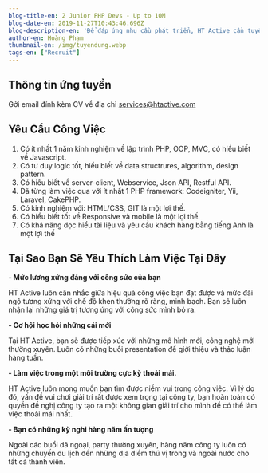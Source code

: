```yaml
---
blog-title-en: 2 Junior PHP Devs - Up to 10M
blog-date-en: 2019-11-27T10:43:46.696Z
blog-description-en: 'Để đáp ứng nhu cầu phát triển, HT Active cần tuyển 2 PHP Developer.'
author-en: Hoàng Phạm
thumbnail-en: /img/tuyendung.webp
tags-en: ["Recruit"]
---
```

## Thông tin ứng tuyển

Gởi email đính kèm CV về địa chỉ [services@htactive.com](services@htactive.com)

## Yêu Cầu Công Việc

1. Có ít nhất 1 năm kinh nghiệm về lập trình PHP, OOP, MVC, có hiểu biết về Javascript.
2. Có tư duy logic tốt, hiểu biết về data structrures, algorithm, design pattern.
3. Có hiểu biết về server-client, Webservice, Json API, Restful API.
4. Đã từng làm việc qua với ít nhất 1 PHP framework: Codeigniter, Yii, Laravel, CakePHP.
5. Có kinh nghiệm với: HTML/CSS, GIT là một lợi thế.
6. Có hiểu biết tốt về Responsive và mobile là một lợi thế.
7. Có khả năng đọc hiểu tài liệu và yêu cầu khách hàng bằng tiếng Anh là một lợi thế

## Tại Sao Bạn Sẽ Yêu Thích Làm Việc Tại Đây

**\- Mức lương xứng đáng với công sức của bạn**

HT Active luôn cân nhắc giữa hiệu quả công việc bạn đạt được và mức đãi ngộ tương xứng với chế độ khen thưởng rõ ràng, minh bạch. Bạn sẽ luôn nhận lại những giá trị tương ứng với công sức mình bỏ ra.

**\- Cơ hội học hỏi những cái mới**

Tại HT Active, bạn sẽ được tiếp xúc với những mô hình mới, công nghệ mới thường xuyên. Luôn có những buổi presentation để giới thiệu và thảo luận hàng tuần.

**\- Làm việc trong một môi trường cực kỳ thoải mái.**

HT Active luôn mong muốn bạn tìm được niềm vui trong công việc. Vì lý do đó, vấn đề vui chơi giải trí rất được xem trọng tại công ty, bạn hoàn toàn có quyền đề nghị công ty tạo ra một không gian giải trí cho mình để có thể làm việc thoải mái nhất.

**\- Bạn có những kỳ nghỉ hàng năm ấn tượng**

Ngoài các buổi dã ngoại, party thường xuyên, hàng năm công ty luôn có những chuyến du lịch đến những địa điểm thú vị trong và ngoài nước cho tất cả thành viên.
